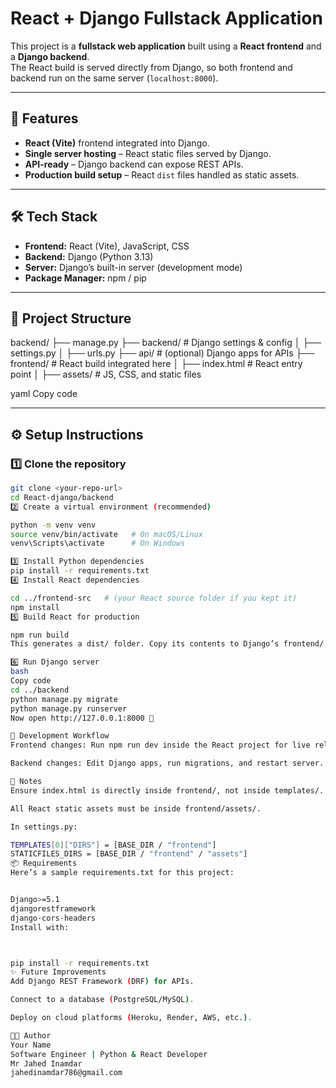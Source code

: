 # React + Django Fullstack Application

This project is a **fullstack web application** built using a **React frontend** and a **Django backend**.  
The React build is served directly from Django, so both frontend and backend run on the same server (`localhost:8000`).

---

## 🚀 Features
- **React (Vite)** frontend integrated into Django.
- **Single server hosting** – React static files served by Django.
- **API-ready** – Django backend can expose REST APIs.
- **Production build setup** – React `dist` files handled as static assets.

---

## 🛠 Tech Stack
- **Frontend:** React (Vite), JavaScript, CSS  
- **Backend:** Django (Python 3.13)  
- **Server:** Django’s built-in server (development mode)  
- **Package Manager:** npm / pip  

---

## 📂 Project Structure
backend/
├── manage.py
├── backend/ # Django settings & config
│ ├── settings.py
│ ├── urls.py
├── api/ # (optional) Django apps for APIs
├── frontend/ # React build integrated here
│ ├── index.html # React entry point
│ ├── assets/ # JS, CSS, and static files

yaml
Copy code

---

## ⚙️ Setup Instructions

### 1️⃣ Clone the repository
```bash
git clone <your-repo-url>
cd React-django/backend
2️⃣ Create a virtual environment (recommended)

python -m venv venv
source venv/bin/activate   # On macOS/Linux
venv\Scripts\activate      # On Windows

3️⃣ Install Python dependencies
pip install -r requirements.txt
4️⃣ Install React dependencies

cd ../frontend-src   # (your React source folder if you kept it)
npm install
5️⃣ Build React for production

npm run build
This generates a dist/ folder. Copy its contents to Django’s frontend/ directory.

6️⃣ Run Django server
bash
Copy code
cd ../backend
python manage.py migrate
python manage.py runserver
Now open http://127.0.0.1:8000 🎉

🔧 Development Workflow
Frontend changes: Run npm run dev inside the React project for live reloading. After development, build again (npm run build) and copy files into frontend/.

Backend changes: Edit Django apps, run migrations, and restart server.

📌 Notes
Ensure index.html is directly inside frontend/, not inside templates/.

All React static assets must be inside frontend/assets/.

In settings.py:

TEMPLATES[0]["DIRS"] = [BASE_DIR / "frontend"]
STATICFILES_DIRS = [BASE_DIR / "frontend" / "assets"]
📦 Requirements
Here’s a sample requirements.txt for this project:


Django>=5.1
djangorestframework
django-cors-headers
Install with:



pip install -r requirements.txt
✨ Future Improvements
Add Django REST Framework (DRF) for APIs.

Connect to a database (PostgreSQL/MySQL).

Deploy on cloud platforms (Heroku, Render, AWS, etc.).

👨‍💻 Author
Your Name
Software Engineer | Python & React Developer
Mr Jahed Inamdar
jahedinamdar786@gmail.com